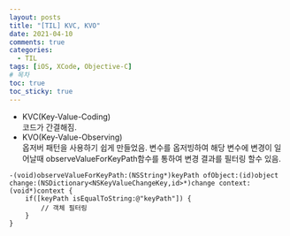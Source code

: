 ```yaml
---
layout: posts
title: "[TIL] KVC, KVO"
date: 2021-04-10
comments: true
categories:
  - TIL
tags: [iOS, XCode, Objective-C]
# 목차
toc: true
toc_sticky: true
---
```

- KVC(Key-Value-Coding)  
  코드가 간결해짐.
- KVO(Key-Value-Observing)  
  옵저버 패턴을 사용하기 쉽게 만들었음. 변수를 옵저빙하여 해당 변수에 변경이 일어날때 observeValueForKeyPath함수를 통하여 변경 결과를 필터링 할수 있음.


```
-(void)observeValueForKeyPath:(NSString*)keyPath ofObject:(id)object change:(NSDictionary<NSKeyValueChangeKey,id>*)change context:(void*)context {
    if([keyPath isEqualToString:@"keyPath"]) {
        // 객체 필터링
    }
}
```